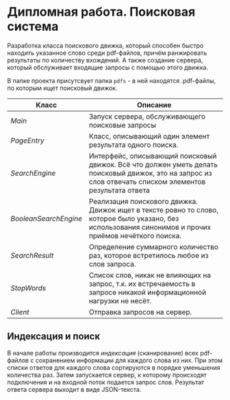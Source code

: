 # Дипломная работа. Поисковая система

Разработка класса поискового движка, который способен быстро находить указанное слово среди pdf-файлов, причём ранжировать результаты по количеству вхождений. 
А также создание сервера, который обслуживает входящие запросы с помощью этого движка.

В папке проекта присутсвует папка `pdfs` - в ней находятся .pdf-файлы, по которым ищет поисковый движок.


| Класс                 | Описание                                                                                                                                                  |
|-----------------------|-----------------------------------------------------------------------------------------------------------------------------------------------------------|
| *Main*                | Запуск сервера, обслуживающего поисковые запросы                                                                                                          |
| *PageEntry*           | Класс, описывающий один элемент результата одного поиска.                                                                                                 |
| *SearchEngine*        | Интерфейс, описывающий поисковый движок. Всё что должен уметь делать поисковый движок, это на запрос из слов отвечать списком элементов результата ответа |
| *BooleanSearchEngine* | Реализация поискового движка. Движок ищет в тексте ровно то слово, которое было указано, без использования синонимов и прочих приёмов нечёткого поиска.   |
| *SearchResult*        | Определение суммарного количество раз, которое встретилось любое из слов запроса.                                                                         |
| *StopWords*           | Список слов, никак не влияющих на запрос, т.к. их встречаемость в запросе никакой информационной нагрузки не несёт.                                       |
| *Client*              | Отправка запросов на сервер.                                                                                                                              |

## Индексация и поиск
В начале работы производится _индексация_ (сканирование) всех pdf-файлов с сохранением информации для каждого слова из них. При этом списки ответов для каждого слова сортируются в порядке уменьшения количества раз.
Затем запускается сервер, к которому происходят подключения и на входной поток подается запрос слов.
Результат ответа сервера выходит в виде JSON-текста.

